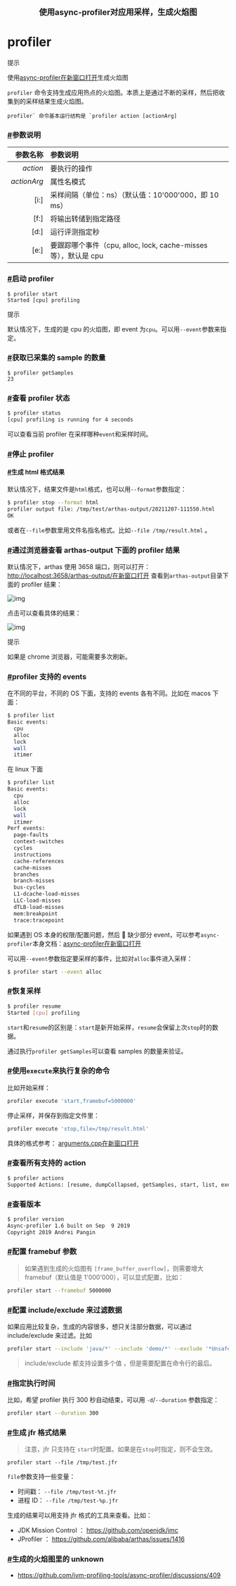 <center><font size="4"><b>使用async-profiler对应用采样，生成火焰图</b></font></center>

# profiler

提示

使用[async-profiler在新窗口打开](https://github.com/jvm-profiling-tools/async-profiler)生成火焰图

`profiler` 命令支持生成应用热点的火焰图。本质上是通过不断的采样，然后把收集到的采样结果生成火焰图。

```
profiler` 命令基本运行结构是 `profiler action [actionArg]
```

### [#](https://arthas.aliyun.com/doc/profiler.html#参数说明)参数说明

|    参数名称 | 参数说明                                                     |
| ----------: | :----------------------------------------------------------- |
|    *action* | 要执行的操作                                                 |
| *actionArg* | 属性名模式                                                   |
|        [i:] | 采样间隔（单位：ns）（默认值：10'000'000，即 10 ms）         |
|        [f:] | 将输出转储到指定路径                                         |
|        [d:] | 运行评测指定秒                                               |
|        [e:] | 要跟踪哪个事件（cpu, alloc, lock, cache-misses 等），默认是 cpu |

### [#](https://arthas.aliyun.com/doc/profiler.html#启动-profiler)启动 profiler



```text
$ profiler start
Started [cpu] profiling
```

提示

默认情况下，生成的是 cpu 的火焰图，即 event 为`cpu`。可以用`--event`参数来指定。

### [#](https://arthas.aliyun.com/doc/profiler.html#获取已采集的-sample-的数量)获取已采集的 sample 的数量



```text
$ profiler getSamples
23
```

### [#](https://arthas.aliyun.com/doc/profiler.html#查看-profiler-状态)查看 profiler 状态



```bash
$ profiler status
[cpu] profiling is running for 4 seconds
```

可以查看当前 profiler 在采样哪种`event`和采样时间。

### [#](https://arthas.aliyun.com/doc/profiler.html#停止-profiler)停止 profiler

#### [#](https://arthas.aliyun.com/doc/profiler.html#生成-html-格式结果)生成 html 格式结果

默认情况下，结果文件是`html`格式，也可以用`--format`参数指定：



```bash
$ profiler stop --format html
profiler output file: /tmp/test/arthas-output/20211207-111550.html
OK
```

或者在`--file`参数里用文件名指名格式。比如`--file /tmp/result.html` 。

### [#](https://arthas.aliyun.com/doc/profiler.html#通过浏览器查看-arthas-output-下面的-profiler-结果)通过浏览器查看 arthas-output 下面的 profiler 结果

默认情况下，arthas 使用 3658 端口，则可以打开： [http://localhost:3658/arthas-output/在新窗口打开](http://localhost:3658/arthas-output/) 查看到`arthas-output`目录下面的 profiler 结果：

![img](image/arthas-output.jpg)

点击可以查看具体的结果：

![img](image/arthas-output-svg.jpg)

提示

如果是 chrome 浏览器，可能需要多次刷新。

### [#](https://arthas.aliyun.com/doc/profiler.html#profiler-支持的-events)profiler 支持的 events

在不同的平台，不同的 OS 下面，支持的 events 各有不同。比如在 macos 下面：



```bash
$ profiler list
Basic events:
  cpu
  alloc
  lock
  wall
  itimer
```

在 linux 下面



```bash
$ profiler list
Basic events:
  cpu
  alloc
  lock
  wall
  itimer
Perf events:
  page-faults
  context-switches
  cycles
  instructions
  cache-references
  cache-misses
  branches
  branch-misses
  bus-cycles
  L1-dcache-load-misses
  LLC-load-misses
  dTLB-load-misses
  mem:breakpoint
  trace:tracepoint
```

如果遇到 OS 本身的权限/配置问题，然后  缺少部分 event，可以参考`async-profiler`本身文档：[async-profiler在新窗口打开](https://github.com/jvm-profiling-tools/async-profiler)

可以用`--event`参数指定要采样的事件，比如对`alloc`事件进入采样：



```bash
$ profiler start --event alloc
```

### [#](https://arthas.aliyun.com/doc/profiler.html#恢复采样)恢复采样



```bash
$ profiler resume
Started [cpu] profiling
```

`start`和`resume`的区别是：`start`是新开始采样，`resume`会保留上次`stop`时的数据。

通过执行`profiler getSamples`可以查看 samples 的数量来验证。

### [#](https://arthas.aliyun.com/doc/profiler.html#使用execute来执行复杂的命令)使用`execute`来执行复杂的命令

比如开始采样：



```bash
profiler execute 'start,framebuf=5000000'
```

停止采样，并保存到指定文件里：



```bash
profiler execute 'stop,file=/tmp/result.html'
```

具体的格式参考： [arguments.cpp在新窗口打开](https://github.com/jvm-profiling-tools/async-profiler/blob/v2.5/src/arguments.cpp#L50)

### [#](https://arthas.aliyun.com/doc/profiler.html#查看所有支持的-action)查看所有支持的 action



```bash
$ profiler actions
Supported Actions: [resume, dumpCollapsed, getSamples, start, list, execute, version, stop, load, dumpFlat, actions, dumpTraces, status]
```

### [#](https://arthas.aliyun.com/doc/profiler.html#查看版本)查看版本



```bash
$ profiler version
Async-profiler 1.6 built on Sep  9 2019
Copyright 2019 Andrei Pangin
```

### [#](https://arthas.aliyun.com/doc/profiler.html#配置-framebuf-参数)配置 framebuf 参数

> 如果遇到生成的火焰图有 `[frame_buffer_overflow]`，则需要增大 framebuf（默认值是 1'000'000），可以显式配置，比如：



```bash
profiler start --framebuf 5000000
```

### [#](https://arthas.aliyun.com/doc/profiler.html#配置-include-exclude-来过滤数据)配置 include/exclude 来过滤数据

如果应用比较复杂，生成的内容很多，想只关注部分数据，可以通过 include/exclude 来过滤。比如



```bash
profiler start --include 'java/*' --include 'demo/*' --exclude '*Unsafe.park*'
```

> include/exclude 都支持设置多个值 ，但是需要配置在命令行的最后。

### [#](https://arthas.aliyun.com/doc/profiler.html#指定执行时间)指定执行时间

比如，希望 profiler 执行 300 秒自动结束，可以用 `-d`/`--duration` 参数指定：



```bash
profiler start --duration 300
```

### [#](https://arthas.aliyun.com/doc/profiler.html#生成-jfr-格式结果)生成 jfr 格式结果

> 注意，jfr 只支持在 `start`时配置。如果是在`stop`时指定，则不会生效。



```text
profiler start --file /tmp/test.jfr
```

`file`参数支持一些变量：

- 时间戳： `--file /tmp/test-%t.jfr`
- 进程 ID： `--file /tmp/test-%p.jfr`

生成的结果可以用支持 jfr 格式的工具来查看。比如：

- JDK Mission Control ： https://github.com/openjdk/jmc
- JProfiler ： https://github.com/alibaba/arthas/issues/1416

### [#](https://arthas.aliyun.com/doc/profiler.html#生成的火焰图里的-unknown)生成的火焰图里的 unknown

- https://github.com/jvm-profiling-tools/async-profiler/discussions/409